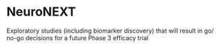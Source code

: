 # NeuroNEXT
Exploratory studies (including biomarker discovery) that will result in go/ no-go decisions for a future Phase 3 efficacy trial
